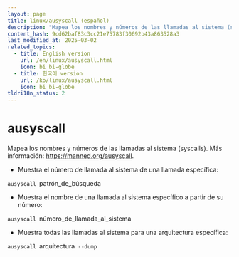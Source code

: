 ```yaml
---
layout: page
title: linux/ausyscall (español)
description: "Mapea los nombres y números de las llamadas al sistema (syscalls)."
content_hash: 9cd62baf83c3cc21e75783f30692b43a863528a3
last_modified_at: 2025-03-02
related_topics:
  - title: English version
    url: /en/linux/ausyscall.html
    icon: bi bi-globe
  - title: 한국어 version
    url: /ko/linux/ausyscall.html
    icon: bi bi-globe
tldri18n_status: 2
---
```

# ausyscall

Mapea los nombres y números de las llamadas al sistema (syscalls).
Más información: <https://manned.org/ausyscall>.

- Muestra el número de llamada al sistema de una llamada específica:

`ausyscall `<span class="tldr-var badge badge-pill bg-dark-lm bg-white-dm text-white-lm text-dark-dm font-weight-bold">patrón_de_búsqueda</span>

- Muestra el nombre de una llamada al sistema específico a partir de su número:

`ausyscall `<span class="tldr-var badge badge-pill bg-dark-lm bg-white-dm text-white-lm text-dark-dm font-weight-bold">número_de_llamada_al_sistema</span>

- Muestra todas las llamadas al sistema para una arquitectura específica:

`ausyscall `<span class="tldr-var badge badge-pill bg-dark-lm bg-white-dm text-white-lm text-dark-dm font-weight-bold">arquitectura</span>` --dump`
